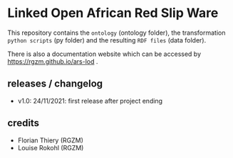 # Linked Open African Red Slip Ware 
                      
This repository contains the `ontology` (ontology folder), the transformation `python scripts` (py folder) and the resulting `RDF files` (data folder).
                                                  
There is also a documentation website which can be accessed by <https://rgzm.github.io/ars-lod> .
              
## releases / changelog 

-   v1.0: 24/11/2021: first release after project ending

## credits

-   Florian Thiery (RGZM)
-   Louise Rokohl (RGZM)

